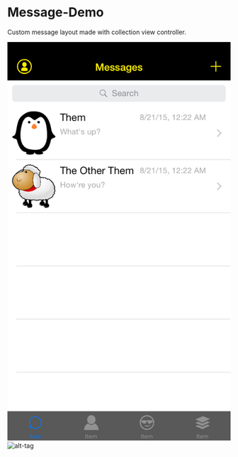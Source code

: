 # Message-Demo

Custom message layout made with collection view controller.

![alt-tag](https://github.com/benheutmaker/Message-Demo/blob/master/Screenshots/iOS%20Simulator%20Screen%20Shot%20Aug%2021%2C%202015%2C%2012.23.00%20AM.png)
![alt-tag]()
